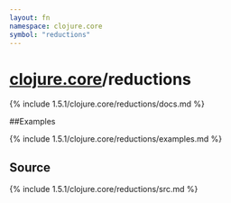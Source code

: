 ```yaml
---
layout: fn
namespace: clojure.core
symbol: "reductions"
---
```


# [clojure.core](../)/reductions

{% include 1.5.1/clojure.core/reductions/docs.md %}

##Examples

{% include 1.5.1/clojure.core/reductions/examples.md %}
## Source
{% include 1.5.1/clojure.core/reductions/src.md %}

